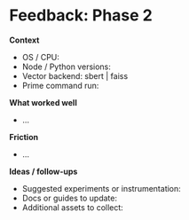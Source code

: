 # Feedback: Phase 2

**Context**
- OS / CPU:
- Node / Python versions:
- Vector backend: sbert | faiss
- Prime command run:

**What worked well**
- …

**Friction**
- …

**Ideas / follow-ups**
- Suggested experiments or instrumentation:
- Docs or guides to update:
- Additional assets to collect:

